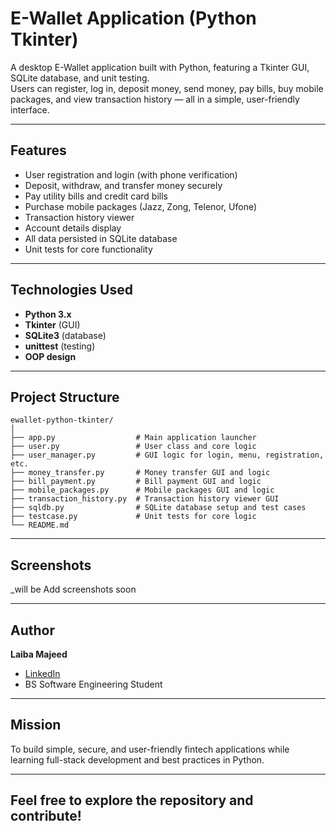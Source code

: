 # E-Wallet Application (Python Tkinter)

A desktop E-Wallet application built with Python, featuring a Tkinter GUI, SQLite database, and unit testing.  
Users can register, log in, deposit money, send money, pay bills, buy mobile packages, and view transaction history — all in a simple, user-friendly interface.

---

## Features

- User registration and login (with phone verification)
- Deposit, withdraw, and transfer money securely
- Pay utility bills and credit card bills
- Purchase mobile packages (Jazz, Zong, Telenor, Ufone)
- Transaction history viewer
- Account details display
- All data persisted in SQLite database
- Unit tests for core functionality

---

## Technologies Used

- **Python 3.x**
- **Tkinter** (GUI)
- **SQLite3** (database)
- **unittest** (testing)
- **OOP design**

---

## Project Structure

```
ewallet-python-tkinter/
│
├── app.py                  # Main application launcher
├── user.py                 # User class and core logic
├── user_manager.py         # GUI logic for login, menu, registration, etc.
├── money_transfer.py       # Money transfer GUI and logic
├── bill_payment.py         # Bill payment GUI and logic
├── mobile_packages.py      # Mobile packages GUI and logic
├── transaction_history.py  # Transaction history viewer GUI
├── sqldb.py                # SQLite database setup and test cases
├── testcase.py             # Unit tests for core logic
└── README.md
```

---

## Screenshots

_will be Add screenshots soon



---

## Author

**Laiba Majeed**  
- [LinkedIn](www.linkedin.com/in/laibah-majeed)  
- BS Software Engineering Student

---

## Mission

To build simple, secure, and user-friendly fintech applications while learning full-stack development and best practices in Python.

---

## Feel free to explore the repository and contribute!
